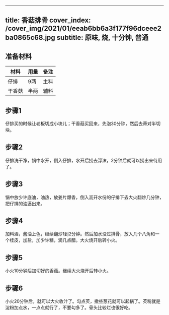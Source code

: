 
---
title: 香菇排骨
cover_index: /cover_img/2021/01/eeab6bb6a3f177f96dceee2ba0865c68.jpg
subtitle: 原味, 烧, 十分钟, 普通
---

## 准备材料

| 材料     | 用量 | 备注|
| ------- | ----- | --- |
| 仔排 | 9两| 主料 |
| 干香菇 | 半两| 辅料 |

## 步骤1

仔排买的时候让老板切成小块儿；干香菇买回来，先泡30分钟，然后去蒂对半切块。

## 步骤2

仔排洗干净，锅中水开，倒入仔排，水开后捞去浮沫，2分钟后就可以捞出来待用了。

## 步骤3

锅中放少许底油，油热，放姜片爆香，倒入沥开水份的仔排下去大火翻炒几分钟，把仔排的油逼出来。

## 步骤4

加料酒，酱油上色，继续翻炒1到2分钟。然后加水没过排骨，放入几个八角和一个桂皮，加盐，加少许糖，滴几点醋。大火烧开后转小火。

## 步骤5

小火10分钟后加切好的香菇。继续大火烧开后转小火。

## 步骤6

小火20分钟后，就可以大火收汁了。勾点芡，撒些葱花就可以起锅了。芡粉就是淀粉加点水，一点点就行了，不要勾多了。骨头比较烂也很好吃。

